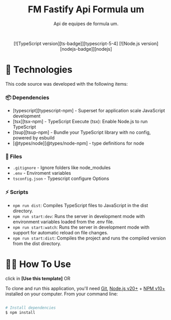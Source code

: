 <div align="center">

  <h1 align="center"><strong>FM Fastify Api Formula um</strong></h1>
  <p align="center">
	 Api de equipes de formula um.
  </p>

</div>

<br />

  <!-- Badges -->
<div align="center">
  
  [![TypeScript version][ts-badge]][typescript-5-4]
  [![Node.js version][nodejs-badge]][nodejs]

</div>

# 🚀 Technologies

This code source was developed with the following items:

### 📦 Dependencies

-   [typescript][typescript-npm] - Superset for application scale JavaScript development
-   [tsx][tsx-npm] - TypeScript Execute (tsx): Enable Node.js to run TypeScript
-   [tsup][tsup-npm] - Bundle your TypeScript library with no config, powered by esbuild
-   [@types/node][@types/node-npm] - type definitions for node

### 📄 Files

-   `.gitignore` - Ignore folders like node_modules
-   `.env` - Enviroment variables
-   `tsconfig.json` - Typescript configure Options

### ⚡ Scripts

-   `npm run dist`: Compiles TypeScript files to JavaScript in the dist directory.
-   `npm run start:dev`: Runs the server in development mode with environment variables loaded from the .env file.
-   `npm run start:watch`: Runs the server in development mode with support for automatic reload on file changes.
-   `npm run start:dist`: Compiles the project and runs the compiled version from the dist directory.

# 👨‍💻 How To Use

click in **[Use this template]** OR

To clone and run this application, you'll need [Git](https://git-scm.com), [Node.js v20+](https://nodejs.org/en/) + [NPM v10+](https://nodejs.org/en/) installed on your computer. From your command line:

```bash

# Install dependencies
$ npm install
```
